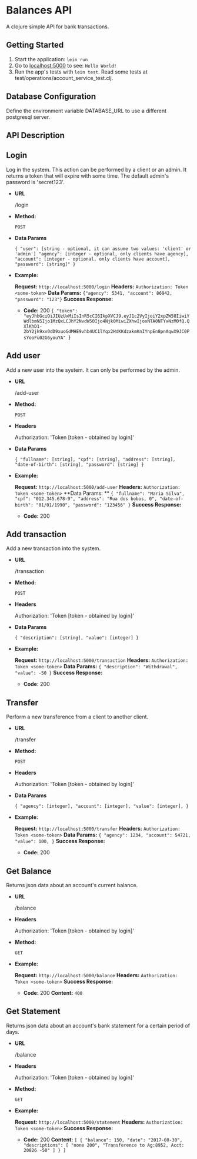 # Balances API

A clojure simple API for bank transactions.

## Getting Started

1. Start the application: `lein run`
2. Go to [localhost:5000](http://localhost:5000/) to see: `Hello World!`
3. Run the app's tests with `lein test`. Read some tests at test/operations/account_service_test.clj.

## Database Configuration

  Define the environment variable DATABASE_URL to use a different postgresql server.

## API Description

**Login**
----
  Log in the system. This action can be performed by a client or an admin.
  It returns a token that will expire with some time.
  The default admin's password is 'secret123'.

* **URL**

  /login

* **Method:**

  `POST`

* **Data Params**

  `{
      "user": [string - optional, it can assume two values: 'client' or 'admin']
      "agency": [integer - optional, only clients have agency],
      "account": [integer - optional, only clients have account],
      "password": [string]"
  }`

* **Example:**

    **Request:** `http://localhost:5000/login`
    **Headers:** `Authorization: Token <some-token>`
    **Data Params:** `{"agency": 5341, "account": 86942, "password": "123"}`
    **Success Response:**
  * **Code:** 200
    `{
      "token": "eyJhbGciOiJIUzUxMiIsInR5cCI6IkpXVCJ9.eyJ1c2VyIjoiY2xpZW50IiwiYWdlbmN5Ijo1MzQxLCJhY2NvdW50Ijo4Njk0MiwiZXhwIjoxNTA0NTYxNzM0fQ.QXlKhD1-2bY2jk9xv0dD9xuoGdMHE9vhb4UC1lYqx2HdKKdzakmKnIYnpEn8pnAqwX9JC0PsYooFu02G6youYA"
    `}


**Add user**
----
  Add a new user into the system. It can only be performed by the admin.

* **URL**

  /add-user

* **Method:**

  `POST`

* **Headers**

  Authorization: 'Token [token - obtained by login]'

* **Data Params**

  `{
      "fullname": [string],
      "cpf": [string],
      "address": [string],
      "date-of-birth": [string],
      "password": [string]
  }`

* **Example:**

    **Request:** `http://localhost:5000/add-user`
    **Headers:** `Authorization: Token <some-token>`
    **Data Params: **
    `{
        "fullname": "Maria Silva",
        "cpf": "012.345.678-9",
        "address": "Rua dos bobos, 0",
        "date-of-birth": "01/01/1990",
        "password": "123456"
    }`
    **Success Response:**
  * **Code:** 200


**Add transaction**
----
  Add a new transaction into the system.

* **URL**

  /transaction

* **Method:**

  `POST`

* **Headers**

  Authorization: 'Token [token - obtained by login]'

* **Data Params**

  `{
	  "description": [string],
	  "value": [integer]
  }`

* **Example:**

    **Request:** `http://localhost:5000/transaction`
    **Headers:** `Authorization: Token <some-token>`
    **Data Params:**
    `{
      "description": "Withdrawal",
      "value": -50
    }`
    **Success Response:**
  * **Code:** 200


**Transfer**
----
  Perform a new transference from a client to another client.

* **URL**

  /transfer

* **Method:**

  `POST`

* **Headers**

  Authorization: 'Token [token - obtained by login]'

* **Data Params**

  `{
	  "agency": [integer],
    "account": [integer],
	  "value": [integer],
  }`

* **Example:**

    **Request:** `http://localhost:5000/transfer`
    **Headers:** `Authorization: Token <some-token>`
    **Data Params:**
    `{
      "agency": 1234,
      "account": 54721,
      "value": 100,
    }`
    **Success Response:**
  * **Code:** 200


**Get Balance**
----
  Returns json data about an account's current balance.

* **URL**

  /balance

* **Headers**

  Authorization: 'Token [token - obtained by login]'

* **Method:**

  `GET`

* **Example:**

    **Request:** `http://localhost:5000/balance`
    **Headers:** `Authorization: Token <some-token>`
    **Success Response:**
  * **Code:** 200
    **Content:** `400`

**Get Statement**
----
  Returns json data about an account's bank statement for a certain period of days.

* **URL**

  /balance

* **Headers**

  Authorization: 'Token [token - obtained by login]'

* **Method:**

  `GET`

* **Example:**

    **Request:** `http://localhost:5000/statement`
    **Headers:** `Authorization: Token <some-token>`
    **Success Response:**
  * **Code:** 200
    **Content:** `[
        {
            "balance": 150,
            "date": "2017-08-30",
            "descriptions": [
                "none 200",
                "Transference to Ag:8952, Acct: 20826 -50"
            ]
        }
    ]`
